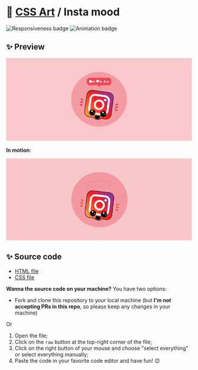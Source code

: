 # 🎨 [CSS Art](https://github.com/bugahontas/css-art) / Insta mood

![Responsiveness badge](https://img.shields.io/static/v1?label=Responsive&message=No&color=red&style=for-the-badge)
![Animation badge](https://img.shields.io/static/v1?label=Animation&message=Yes&color=orange&style=for-the-badge)

## ✨ Preview

![Preview](screenshot/insta-mood.png)

**In motion**:

![Gif](gif/insta-mood.gif)

## ✨ Source code

- [HTML file](https://github.com/bugahontas/css-art/blob/main/insta-mood/insta-mood.html)
- [CSS file](https://github.com/bugahontas/css-art/blob/main/insta-mood/insta-mood.css)

**Wanna the source code on your machine?** You have two options:
- Fork and clone this repository to your local machine (but **I'm not accepting PRs in this repo**, so please keep any changes in your machine)
 
Or  

1. Open the file;
2. Click on the ```raw``` button at the top-right corner of the file;
3. Click on the right button of your mouse and choose "select everything" or select everything manually;
4. Paste the code in your favorite code editor and have fun! 😊 

